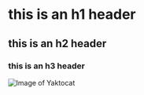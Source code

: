 # this is an h1 header
## this is an h2 header
### this is an h3 header

![Image of Yaktocat](https://octodex.github.com/images/yaktocat.png)
